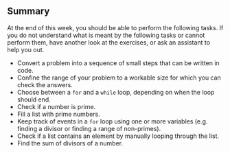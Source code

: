 ## Summary

At the end of this week, you should be able to perform the following tasks. If you do not understand what is meant by the following tasks or cannot perform them, have another look at the exercises, or ask an assistant to help you out.

* Convert a problem into a sequence of small steps that can be written in code.
* Confine the range of your problem to a workable size for which you can check the answers.
* Choose between a `for` and a `while` loop, depending on when the loop should end.
* Check if a number is prime.
* Fill a list with prime numbers.
* Keep track of events in a `for` loop using one or more variables (e.g. finding a divisor or finding a range of non-primes).
* Check if a list contains an element by manually looping through the list.
* Find the sum of divisors of a number.
